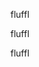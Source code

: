 <html>
    <body>
        <p>fluffl</p>
        <p>fluffl</p>
        <p>fluffl</p>
    </body>
</html>